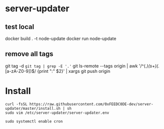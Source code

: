 # server-updater

## test local
docker build . -t node-update
docker run node-update

## remove all tags
git tag -d `git tag | grep -E '.'`
git ls-remote --tags origin | awk '/^(.*)(s+)(.*[a-zA-Z0-9])$/ {print ":" $2}' | xargs git push origin


# Install
```shell
curl -fsSL https://raw.githubusercontent.com/0xFEEDC0DE-dev/server-updater/master/install.sh | sh
sudo vim /etc/server-updater/server-updater.env

sudo systemctl enable cron
```

